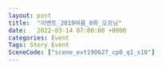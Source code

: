 ```yaml
---
layout: post
title:  "이벤트_2019여름_0화_오프닝"
date:   2022-03-14 07:00:00 +0000
categories: Event
Tags: Story Event
SceneCode: ["scene_evt190627_cp0_q1_s10"]
---
```


